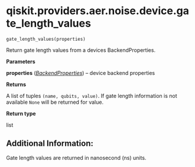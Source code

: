 <span id="qiskit-providers-aer-noise-device-gate-length-values" />

# qiskit.providers.aer.noise.device.gate\_length\_values

<span id="undefined" />

`gate_length_values(properties)`

Return gate length values from a devices BackendProperties.

**Parameters**

**properties** ([*BackendProperties*](qiskit.providers.models.BackendProperties#qiskit.providers.models.BackendProperties "qiskit.providers.models.BackendProperties")) – device backend properties

**Returns**

A list of tuples `(name, qubits, value)`. If gate length information is not available `None` will be returned for value.

**Return type**

list

## Additional Information:

Gate length values are returned in nanosecond (ns) units.
